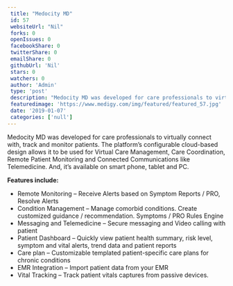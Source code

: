 ```yaml
--- 
 title: "Medocity MD" 
 id: 57  
 websiteUrl: "Nil" 
 forks: 0 
 openIssues: 0  
 facebookShare: 0  
 twitterShare: 0  
 emailShare: 0  
 githubUrl: 'Nil'
 stars: 0 
 watchers: 0 
 author: 'Admin' 
 type: 'post' 
 description: "Medocity MD was developed for care professionals to virtually connect with track and monitor patients The platforms configurable cloud-based design al"
 featuredimage: 'https://www.medigy.com/img/featured/featured_57.jpg' 
 date: '2019-01-07'
 categories: ['null']
---
```

Medocity MD was developed for care professionals to virtually connect with, track and monitor patients. The platform’s configurable cloud-based design allows it to be used for Virtual Care Management, Care Coordination, Remote Patient Monitoring and Connected Communications like Telemedicine. And, it’s available on smart phone, tablet and PC.

**Features include:**

- Remote Monitoring – Receive Alerts based on Symptom Reports / PRO, Resolve Alerts
- Condition Management – Manage comorbid conditions. Create customized guidance / recommendation. Symptoms / PRO Rules Engine
- Messaging and Telemedicine – Secure messaging and Video calling with patient
- Patient Dashboard – Quickly view patient health summary, risk level, symptom and vital alerts, trend data and patient reports
- Care plan – Customizable templated patient-specific care plans for chronic conditions
- EMR Integration – Import patient data from your EMR
- Vital Tracking – Track patient vitals captures from passive devices.